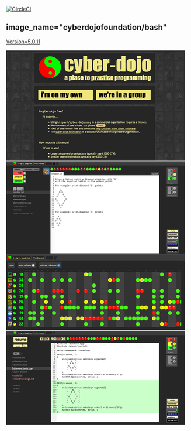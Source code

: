 
[![CircleCI](https://circleci.com/gh/cyber-dojo-languages/bash.svg?style=svg)](https://circleci.com/gh/cyber-dojo-languages/bash)

## image_name="cyberdojofoundation/bash"

[Version=5.0.11](https://github.com/cyber-dojo-languages/bash/blob/master/check_version.sh)

![cyber-dojo.org home page](https://github.com/cyber-dojo/cyber-dojo/blob/master/shared/home_page_snapshot.png)
